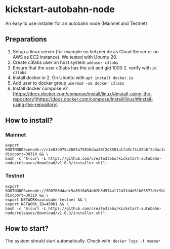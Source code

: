 # kickstart-autobahn-node
An easy to use installer for an autobahn node (Mainnet and Testnet)

## Preparations
1. Setup a linux server (for example on hetzner.de as Cloud Server or on AWS as EC2 instance). We tested with Ubuntu 20.
1. Create c3labs user on host system `adduser c3labs`
1. Ensure that the user c3labs has the uid and gid 1000
    2. verify with `id c3labs`
1. Install docker.io
    2. On Ubuntu with `apt install docker.io`
1. Add user to docker group `usermod -aG docker c3labs`
1. Install docker compose v2
   [https://docs.docker.com/compose/install/linux/#install-using-the-repository](https://docs.docker.com/compose/install/linux/#install-using-the-repository)

## How to install?
### Mainnet
```
export BOOTNODES=enode://c1e03e975a2685a75816daa38f2d8501a1fa9cf2c32b0f2a3ac1c4f7c1c579087aab078ff6ac0726eb6c107da77e777d4546e0080c621a127a5aa004c6668ef6@167.235.150.0:0?discport=30310 && \
bash -c "$(curl -L https://github.com/create3labs/kickstart-autobahn-node/releases/download/v1.0.3/installer.sh)";
```
### Testnet
```
export BOOTNODES=enode://500706d4adc5a65f0454b02b3d574a112431d4d51b05572dfc9b2489e24ffd3017c6ef58dd9eea10f100806afaa212e285f5153a81422ffe128be75fa7ea015c@195.201.234.142:0?discport=30310 && \
export NETWORK=autobahn-testnet && \
export NETWORK_ID=45001 && \
bash -c "$(curl -L https://github.com/create3labs/kickstart-autobahn-node/releases/download/v1.0.3/installer.sh)";
```

## How to start?
The system should start automatically.
Check with: `docker logs -f member`